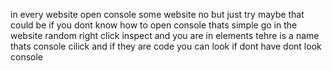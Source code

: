in every website open console some website no but just  try maybe that could be
if you dont know how to open console thats simple go in the website random right click inspect and you are in elements tehre is a name thats console cilick and if they are code you can look if dont have dont look console
